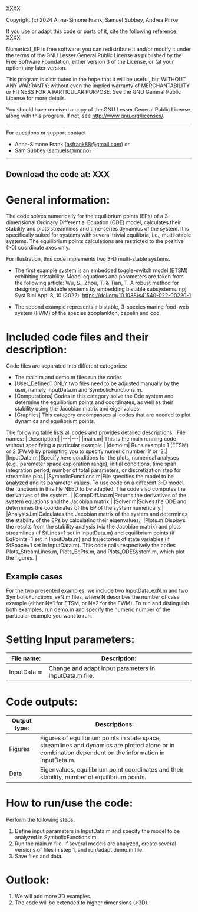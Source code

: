 XXXX

Copyright (c) 2024 Anna-Simone Frank, Samuel Subbey, Andrea Pinke 

If you use or adapt this code or parts of it, cite the following reference: XXXX


Numerical_EP is free software: you can redistribute it and/or modify it under the terms of the GNU Lesser General Public License as published by the Free Software Foundation, either version 3 of the License, or (at your option) any later version.

This program is distributed in the hope that it will be useful, but WITHOUT ANY WARRANTY; without even the implied warranty of MERCHANTABILITY or FITNESS FOR A PARTICULAR PURPOSE. See the GNU General Public License for more details.

You should have received a copy of the GNU Lesser General Public License along with this program. If not, see http://www.gnu.org/licenses/.

------------------------------------------------------------------------------------------------------------------------------------------------------------------------
For questions or support contact
 * Anna-Simone Frank (asfrank88@gmail.com) or
 * Sam Subbey (samuels@imr.no)
------------------------------------------------------------------------------------------------------------------------------------------------------------------------
Download the code at:  XXX
------------------------------------------------------------------------------------------------------------------------------------------------------------------------
# General information:


The code solves numerically for the equilibrium points (EPs) of a 3-dimensional Ordinary Differential Equation (ODE) model, calculates their stability and plots streamlines and time-series dynamics of the system. It is specifically suited for systems with several trivial equilibria, i.e., multi-stable systems. The equilibrium points calculations are restricted to the positive (>0) coordinate axes only. 

For illustration, this code implements two 3-D multi-stable systems.

* The first example system is an embedded toggle-switch model (ETSM) exhibiting tristability. Model equations and parameters are taken from the following article:
Wu, S., Zhou, T. & Tian, T. A robust method for designing multistable systems by embedding bistable subsystems. npj Syst Biol Appl 8, 10 (2022). https://doi.org/10.1038/s41540-022-00220-1

* The second example represents a bistable, 3-species marine food-web system (FWM) of the species zooplankton, capelin and cod.


# Included code files and their description:

Code files are separated into different categories:
* The main.m and demo.m files run the codes.
* [User_Defined] ONLY two files need to be adjusted manually by the user, namely InputData.m and SymbolicFunctions.m.
* [Computations] Codes in this category solve the Ode system and determine the equilibrium points and coordinates, as well as their stability using the Jacobian matrix and eigenvalues.
* [Graphics] This category encompasses all codes that are needed to plot dynamics and equilibrium points. 

The following table lists all codes and provides detailed descriptions:
|File names: | Description:|
|---|---|
|main.m| This is the main running code without specifying a particular example.|
|demo.m| Runs example 1 (ETSM) or 2 (FWM) by prompting you to specify numeric number ‘1’ or ‘2’.|
|InputData.m |Specify here conditions for the plots, numerical analyses (e.g., parameter space exploration range), initial conditions, time span integration period, number of total parameters, or discretization step for streamline plot.|
|SymbolicFunctions.m|File specifies the model to be analyzed and its parameter values. To use code on a different 3-D model, the functions in this file NEED to be adapted. The code also computes the derivatives of the system.  |
|CompDiffJac.m|Returns the derivatives of the system  equations and the Jacobian matrix.|
|Solver.m|Solves the ODE and determines the coordinates of the EP of the system numerically.|
|AnalysisJ.m|Calculates the Jacobian matrix of the system and determines the stability of the EPs by calculating their eigenvalues.|
|Plots.m|Displays the results from the stability analysis (via the Jacobian matrix) and plots streamlines (if StLines=1 set in InputData.m) and equilibrium points (if EqPoints=1 set in InputData.m) and trajectories of state variables (if StSpace=1 set in InputData.m). This code calls respectively the codes Plots_StreamLines.m, Plots_EqPts.m, and Plots_ODESystem.m, which plot the figures. |

## Example cases
For the two presented examples, we include two InputData_exN.m and two SymbolicFunctions_exN.m files, where N describes the number of case example (either N=1 for ETSM, or N=2 for the FWM). 
To run and distinguish both examples, run demo.m and specify the numeric number of the particular example you want to run.

# Setting Input parameters:
|File name:|Description:|
|---|---|
|InputData.m|Change and adapt input parameters in InputData.m file.|

# Code outputs:
|Output type:| Descriptions:|
|---|---|
|Figures|Figures of equilibrium points in state space, streamlines and dynamics are plotted alone or in combination dependent on the information in InputData.m. |
|Data|Eigenvalues, equilibrium point coordinates and their stability, number of equilibrium points.|

# How to run/use the code:
Perform the following steps:
1.	Define input parameters in InputData.m and specify the model to be analyzed in SymbolicFunctions.m.
2.	Run the main.m file. If several models are analyzed, create several versions of files in step 1, and run/adapt demo.m file.
3.	Save files and data.

# Outlook:
1. We will add more 3D examples.
2. The code will be extended to higher dimensions (>3D).
